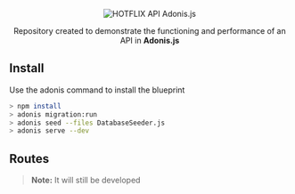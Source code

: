 <center>

![HOTFLIX API Adonis.js](https://i.ibb.co/2t4g1h0/2963341935-f8f115f3-f20a-4e07-a026-4ce1ece20f9e.png)

Repository created to demonstrate the functioning and performance of an API in **Adonis.js**
</center>

## Install
Use the adonis command to install the blueprint
```bash
> npm install
> adonis migration:run
> adonis seed --files DatabaseSeeder.js
> adonis serve --dev
```

## Routes

> **Note:** It will still be developed
